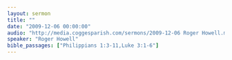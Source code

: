 ```yaml
---
layout: sermon
title: ""
date: "2009-12-06 00:00:00"
audio: "http://media.coggesparish.com/sermons/2009-12-06 Roger Howell.mp3"
speaker: "Roger Howell"
bible_passages: ["Philippians 1:3-11,Luke 3:1-6"]
---
```

